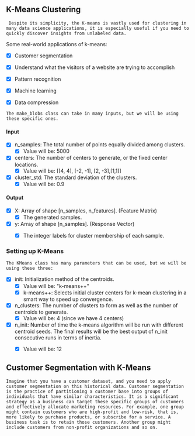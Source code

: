 ## K-Means Clustering

`` Despite its simplicity, the K-means is vastly used for clustering in many data science applications, it is especially useful if you need to quickly discover insights from unlabeled data.``


Some real-world applications of k-means:

- [x] Customer segmentation
- [x] Understand what the visitors of a website are trying to accomplish
- [x] Pattern recognition
- [x] Machine learning
- [x] Data compression


``The make_blobs class can take in many inputs, but we will be using these specific ones.``

#### Input

- [x] n_samples: The total number of points equally divided among clusters.
	- [x] Value will be: 5000
- [x] centers: The number of centers to generate, or the fixed center locations.
	- [x] Value will be: [[4, 4], [-2, -1], [2, -3],[1,1]]
- [x] cluster_std: The standard deviation of the clusters.
	- [x] Value will be: 0.9

#### Output

- [x] X: Array of shape [n_samples, n_features]. (Feature Matrix)
	- [x] The generated samples.
- [x] y: Array of shape [n_samples]. (Response Vector)
	- [x] The integer labels for cluster membership of each sample.


### Setting up K-Means

``The KMeans class has many parameters that can be used, but we will be using these three:``

- [x] init: Initialization method of the centroids.
	- [x] Value will be: "k-means++"
	- [x] k-means++: Selects initial cluster centers for k-mean clustering in a smart way to speed up convergence.

- [x] n_clusters: The number of clusters to form as well as the number of centroids to generate.
	- [x] Value will be: 4 (since we have 4 centers)

- [x] n_init: Number of time the k-means algorithm will be run with different centroid seeds. The final results will be the best output of n_init consecutive runs in terms of inertia.
	- [x] Value will be: 12


## Customer Segmentation with K-Means

``Imagine that you have a customer dataset, and you need to apply customer segmentation on this historical data. Customer segmentation is the practice of partitioning a customer base into groups of individuals that have similar characteristics. It is a significant strategy as a business can target these specific groups of customers and effectively allocate marketing resources. For example, one group might contain customers who are high-profit and low-risk, that is, more likely to purchase products, or subscribe for a service. A business task is to retain those customers. Another group might include customers from non-profit organizations and so on.``


